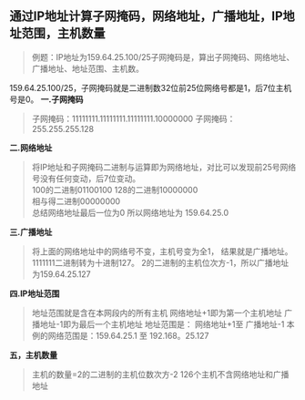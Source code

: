 ## 通过IP地址计算子网掩码，网络地址，广播地址，IP地址范围，主机数量

>例题：IP地址为159.64.25.100/25子网掩码是，算出子网掩码、网络地址、广播地址、地址范围、主机数。

159.64.25.100/25，子网掩码就是二进制数32位前25位网络号都是1，后7位主机号是0。
**一.子网掩码**
> 子网掩码：11111111.11111111.11111111.10000000
> 子网掩码：255.255.255.128

**二.网络地址**

>  将IP地址和子网掩码二进制与运算即为网络地址，对比可以发现前25号网络号没有任何变动，后7位变动。  
>  100的二进制01100100 
> 128的二进制10000000  
> 相与得二进制00000000  
> 总结网络地址最后一位为0
> 所以网络地址为 159.64.25.0
 
 **三.广播地址**

>  将上面的网络地址中的网络号不变，主机号变为全1，
>  结果就是广播地址。1111111二进制转为十进制127。 
> 2的二进制的主机位次方-1，所以广播地址为159.64.25.127

 **四.IP地址范围**
 

> 地址范围就是含在本网段内的所有主机
> 网络地址+1即为第一个主机地址
> 广播地址-1即为最后一个主机地址
地址范围是： 网络地址+1至 广播地址-1
本例的网络范围是：159.64.25.1 至 192.168。25.127

**五，主机数量**

>  主机的数量=2的二进制的主机位数次方-2
> 126个主机不含网络地址和广播地址

 
 
 
 
 
